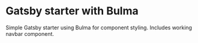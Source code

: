 # Gatsby starter with Bulma
Simple Gatsby starter using Bulma for component styling. Includes working navbar component.
